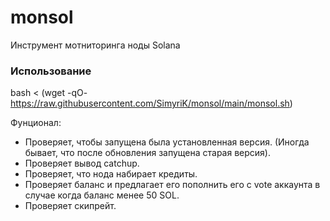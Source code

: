 # monsol
Инструмент мотниторинга ноды Solana

### Использование
bash < (wget -qO- https://raw.githubusercontent.com/SimyriK/monsol/main/monsol.sh)

Фунционал:
- Проверяет, чтобы запущена была установленная версия. (Иногда бывает, что после обновления запущена старая версия).
- Проверяет вывод catchup.
- Проверяет, что нода набирает кредиты.
- Проверяет баланс и предлагает его пополнить его с vote аккаунта в случае когда баланс менее 50 SOL.
- Проверяет скипрейт.
